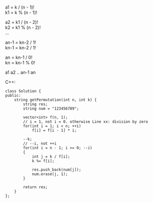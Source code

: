 a1 = k / (n - 1)!  
k1 = k % (n - 1)!

a2 = k1 / (n - 2)!  
k2 = k1 % (n - 2)!  
...

an-1 = kn-2 / 1!  
kn-1 = kn-2 / 1!

an = kn-1 / 0!  
kn = kn-1 % 0! 

a1 a2 .. an-1 an


C++:
```
class Solution {
public:
    string getPermutation(int n, int k) {
        string res;
        string num = "123456789";

        vector<int> f(n, 1);
        // i = 1, not i = 0. otherwise Line xx: division by zero
        for(int i = 1; i < n; ++i)
            f[i] = f[i - 1] * i;

        --k;
        // --i, not ++i
        for(int i = n - 1; i >= 0; --i)
        {
            int j = k / f[i];
            k %= f[i];

            res.push_back(num[j]);
            num.erase(j, 1);
        }

        return res;      
    }
};
```
